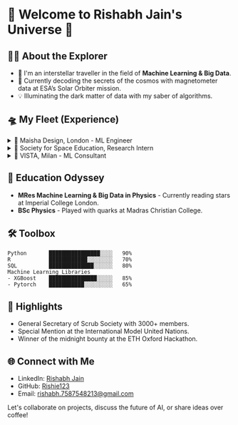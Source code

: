 
# 🌟 Welcome to Rishabh Jain's Universe 🌟


## 👨‍🚀 About the Explorer

- 🚀 I'm an interstellar traveller in the field of **Machine Learning & Big Data**.
- 🔭 Currently decoding the secrets of the cosmos with magnetometer data at ESA’s Solar Orbiter mission.
- 💡 Illuminating the dark matter of data with my saber of algorithms.

## 🛸 My Fleet (Experience)

<details>
<summary>🎨 Maisha Design, London - ML Engineer</summary>
I wave my wand to design intelligent spaces with Machine Learning.
</details>

<details>
<summary>🔬 Society for Space Education, Research Intern</summary>
Treading through terrains of Digital Elevation Models, just like on Mars.
</details>

<details>
<summary>👗 VISTA, Milan - ML Consultant</summary>
Crafting algorithms to cut cloth, not corners in fashion.
</details>

## 🌌 Education Odyssey

- **MRes Machine Learning & Big Data in Physics** - Currently reading stars at Imperial College London.
- **BSc Physics** - Played with quarks at Madras Christian College.

## 🛠 Toolbox
```plaintext
Python       ████████████████░░░░   90%
R            ████████████░░░░░░░░   70%
SQL          ██████████████░░░░░░   80%
Machine Learning Libraries
- XGBoost    ███████████████░░░░░   85%
- Pytorch    ███████████░░░░░░░░░   65%
```

## 🌟 Highlights
- General Secretary of Scrub Society with 3000+ members.
- Special Mention at the International Model United Nations.
- Winner of the midnight bounty at the ETH Oxford Hackathon.

## 🌐 Connect with Me
- LinkedIn: [Rishabh Jain](https://www.linkedin.com/in/rishabhjainphysics/)
- GitHub: [Rishie123](https://github.com/Rishie123)
- Email: [rishabh.7587548213@gmail.com](mailto:rishabh.7587548213@gmail.com)

Let's collaborate on projects, discuss the future of AI, or share ideas over coffee!
